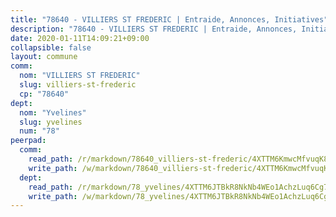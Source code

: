 ```yaml
---
title: "78640 - VILLIERS ST FREDERIC | Entraide, Annonces, Initiatives"
description: "78640 - VILLIERS ST FREDERIC | Entraide, Annonces, Initiatives"
date: 2020-01-11T14:09:21+09:00
collapsible: false
layout: commune
comm:
  nom: "VILLIERS ST FREDERIC"
  slug: villiers-st-frederic
  cp: "78640"
dept:
  nom: "Yvelines"
  slug: yvelines
  num: "78"
peerpad:
  comm:
    read_path: /r/markdown/78640_villiers-st-frederic/4XTTM6KmwcMfvuqK85BDYL18gQhNHsESc7HisM58Vqrvd3QYC
    write_path: /w/markdown/78640_villiers-st-frederic/4XTTM6KmwcMfvuqK85BDYL18gQhNHsESc7HisM58Vqrvd3QYC-K3TgV4CchpSJT49kxdxBSJkrgZc14wQxYEMiZVr2GzEFAhQAVScMxYV2qFUSY8aMioCVA1N5jCrnYGUePXQU1CZV2d7vvj49LPtT7vTWi4BwqLbKDPeBAtAzvLJsXYcUjwjTeAfv
  dept:
    read_path: /r/markdown/78_yvelines/4XTTM6JTBkR8NkNb4WEo1AchzLuq6Cg73ydg7w9pErcQZA13p
    write_path: /w/markdown/78_yvelines/4XTTM6JTBkR8NkNb4WEo1AchzLuq6Cg73ydg7w9pErcQZA13p-K3TgUBFRQCPZwoWqJkunXeSjdgbtU3xzUSsui8DBc3rCTw6mbo4gNvfQRdE99JD3AnVW7fzseq687LKfGWCfAPajih5ByiZ3SpFz1r449oWaDnM5BHKZTbYtf6pEhRvzWbcazhrS
---
```


